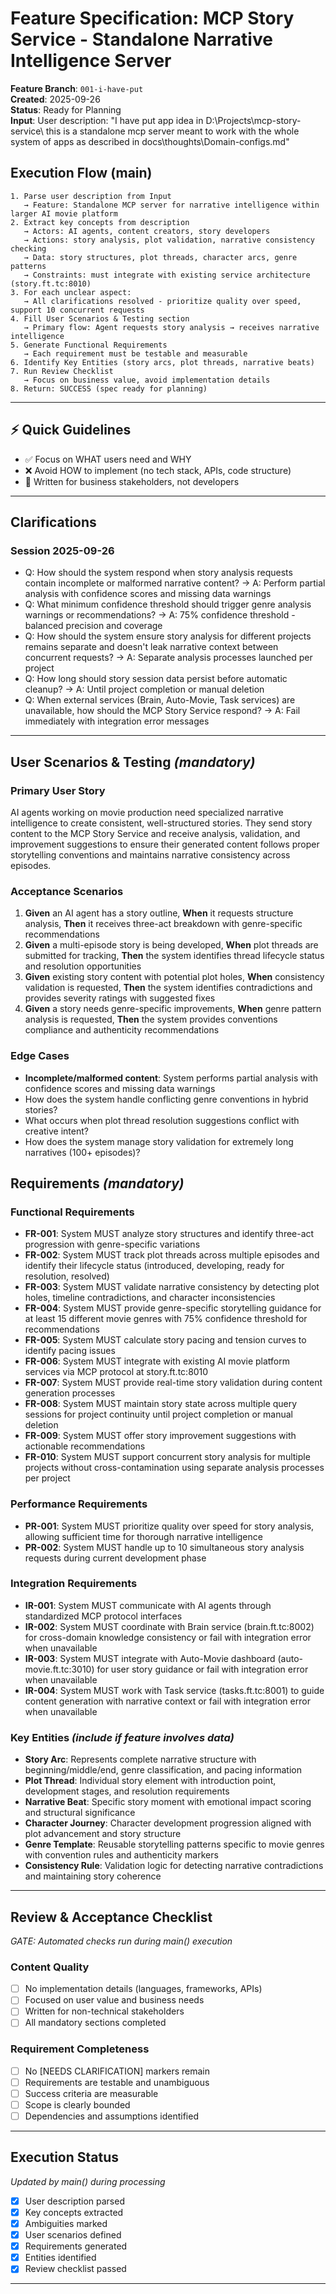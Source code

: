 # Feature Specification: MCP Story Service - Standalone Narrative Intelligence Server

**Feature Branch**: `001-i-have-put`  
**Created**: 2025-09-26  
**Status**: Ready for Planning  
**Input**: User description: "I have put app idea in D:\Projects\mcp-story-service\ this is a standalone mcp server meant to work with the whole system of apps as described in docs\thoughts\Domain-configs.md"

## Execution Flow (main)
```
1. Parse user description from Input
   → Feature: Standalone MCP server for narrative intelligence within larger AI movie platform
2. Extract key concepts from description
   → Actors: AI agents, content creators, story developers
   → Actions: story analysis, plot validation, narrative consistency checking
   → Data: story structures, plot threads, character arcs, genre patterns
   → Constraints: must integrate with existing service architecture (story.ft.tc:8010)
3. For each unclear aspect:
   → All clarifications resolved - prioritize quality over speed, support 10 concurrent requests
4. Fill User Scenarios & Testing section
   → Primary flow: Agent requests story analysis → receives narrative intelligence
5. Generate Functional Requirements
   → Each requirement must be testable and measurable
6. Identify Key Entities (story arcs, plot threads, narrative beats)
7. Run Review Checklist
   → Focus on business value, avoid implementation details
8. Return: SUCCESS (spec ready for planning)
```

---

## ⚡ Quick Guidelines
- ✅ Focus on WHAT users need and WHY
- ❌ Avoid HOW to implement (no tech stack, APIs, code structure)
- 👥 Written for business stakeholders, not developers

---

## Clarifications

### Session 2025-09-26
- Q: How should the system respond when story analysis requests contain incomplete or malformed narrative content? → A: Perform partial analysis with confidence scores and missing data warnings
- Q: What minimum confidence threshold should trigger genre analysis warnings or recommendations? → A: 75% confidence threshold - balanced precision and coverage
- Q: How should the system ensure story analysis for different projects remains separate and doesn't leak narrative context between concurrent requests? → A: Separate analysis processes launched per project
- Q: How long should story session data persist before automatic cleanup? → A: Until project completion or manual deletion
- Q: When external services (Brain, Auto-Movie, Task services) are unavailable, how should the MCP Story Service respond? → A: Fail immediately with integration error messages

---

## User Scenarios & Testing *(mandatory)*

### Primary User Story
AI agents working on movie production need specialized narrative intelligence to create consistent, well-structured stories. They send story content to the MCP Story Service and receive analysis, validation, and improvement suggestions to ensure their generated content follows proper storytelling conventions and maintains narrative consistency across episodes.

### Acceptance Scenarios
1. **Given** an AI agent has a story outline, **When** it requests structure analysis, **Then** it receives three-act breakdown with genre-specific recommendations
2. **Given** a multi-episode story is being developed, **When** plot threads are submitted for tracking, **Then** the system identifies thread lifecycle status and resolution opportunities
3. **Given** existing story content with potential plot holes, **When** consistency validation is requested, **Then** the system identifies contradictions and provides severity ratings with suggested fixes
4. **Given** a story needs genre-specific improvements, **When** genre pattern analysis is requested, **Then** the system provides conventions compliance and authenticity recommendations

### Edge Cases
- **Incomplete/malformed content**: System performs partial analysis with confidence scores and missing data warnings
- How does the system handle conflicting genre conventions in hybrid stories?
- What occurs when plot thread resolution suggestions conflict with creative intent?
- How does the system manage story validation for extremely long narratives (100+ episodes)?

## Requirements *(mandatory)*

### Functional Requirements
- **FR-001**: System MUST analyze story structures and identify three-act progression with genre-specific variations
- **FR-002**: System MUST track plot threads across multiple episodes and identify their lifecycle status (introduced, developing, ready for resolution, resolved)
- **FR-003**: System MUST validate narrative consistency by detecting plot holes, timeline contradictions, and character inconsistencies
- **FR-004**: System MUST provide genre-specific storytelling guidance for at least 15 different movie genres with 75% confidence threshold for recommendations
- **FR-005**: System MUST calculate story pacing and tension curves to identify pacing issues
- **FR-006**: System MUST integrate with existing AI movie platform services via MCP protocol at story.ft.tc:8010
- **FR-007**: System MUST provide real-time story validation during content generation processes
- **FR-008**: System MUST maintain story state across multiple query sessions for project continuity until project completion or manual deletion
- **FR-009**: System MUST offer story improvement suggestions with actionable recommendations
- **FR-010**: System MUST support concurrent story analysis for multiple projects without cross-contamination using separate analysis processes per project

### Performance Requirements
- **PR-001**: System MUST prioritize quality over speed for story analysis, allowing sufficient time for thorough narrative intelligence
- **PR-002**: System MUST handle up to 10 simultaneous story analysis requests during current development phase

### Integration Requirements
- **IR-001**: System MUST communicate with AI agents through standardized MCP protocol interfaces
- **IR-002**: System MUST coordinate with Brain service (brain.ft.tc:8002) for cross-domain knowledge consistency or fail with integration error when unavailable
- **IR-003**: System MUST integrate with Auto-Movie dashboard (auto-movie.ft.tc:3010) for user story guidance or fail with integration error when unavailable
- **IR-004**: System MUST work with Task service (tasks.ft.tc:8001) to guide content generation with narrative context or fail with integration error when unavailable

### Key Entities *(include if feature involves data)*
- **Story Arc**: Represents complete narrative structure with beginning/middle/end, genre classification, and pacing information
- **Plot Thread**: Individual story element with introduction point, development stages, and resolution requirements
- **Narrative Beat**: Specific story moment with emotional impact scoring and structural significance
- **Character Journey**: Character development progression aligned with plot advancement and story structure
- **Genre Template**: Reusable storytelling patterns specific to movie genres with convention rules and authenticity markers
- **Consistency Rule**: Validation logic for detecting narrative contradictions and maintaining story coherence

---

## Review & Acceptance Checklist
*GATE: Automated checks run during main() execution*

### Content Quality
- [ ] No implementation details (languages, frameworks, APIs)
- [ ] Focused on user value and business needs
- [ ] Written for non-technical stakeholders
- [ ] All mandatory sections completed

### Requirement Completeness
- [ ] No [NEEDS CLARIFICATION] markers remain
- [ ] Requirements are testable and unambiguous  
- [ ] Success criteria are measurable
- [ ] Scope is clearly bounded
- [ ] Dependencies and assumptions identified

---

## Execution Status
*Updated by main() during processing*

- [x] User description parsed
- [x] Key concepts extracted
- [x] Ambiguities marked
- [x] User scenarios defined
- [x] Requirements generated
- [x] Entities identified
- [x] Review checklist passed

---
